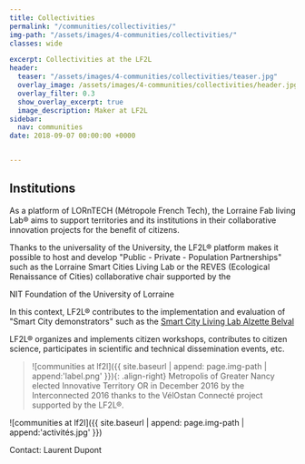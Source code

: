 ```yaml
---
title: Collectivities
permalink: "/communities/collectivities/"
img-path: "/assets/images/4-communities/collectivities/"
classes: wide

excerpt: Collectivities at the LF2L
header:
  teaser: "/assets/images/4-communities/collectivities/teaser.jpg"
  overlay_image: /assets/images/4-communities/collectivities/header.jpg
  overlay_filter: 0.3
  show_overlay_excerpt: true
  image_description: Maker at LF2L
sidebar:
  nav: communities
date: 2018-09-07 00:00:00 +0000


---
```

## Institutions

As a platform of LORnTECH (Métropole French Tech), the Lorraine Fab living Lab® aims to support territories and its institutions in their collaborative innovation projects for the benefit of citizens.

Thanks to the universality of the University, the LF2L® platform makes it possible to host and develop "Public - Private - Population Partnerships" such as the Lorraine Smart Cities Living Lab or the REVES (Ecological Renaissance of Cities) collaborative chair supported by the

NIT Foundation of the University of Lorraine

In this context, LF2L® contributes to the implementation and evaluation of "Smart City demonstrators" such as the [Smart City Living Lab Alzette Belval](https://www.epa-alzette-belval.fr/FR/Participer-Alzette-Belval/Living-Lab-Alzette-Belval.html)

LF2L® organizes and implements citizen workshops, contributes to citizen science, participates in scientific and technical dissemination events, etc.

>![communities at lf2l]({{ site.baseurl | append: page.img-path | append:'label.png' }}){: .align-right}
> Metropolis of Greater Nancy elected Innovative Territory OR in December 2016 by the Interconnected 2016 thanks to the VélOstan Connecté project supported by the LF2L®. 



![communities at lf2l]({{ site.baseurl | append: page.img-path | append:'activités.jpg' }})


Contact: Laurent Dupont


